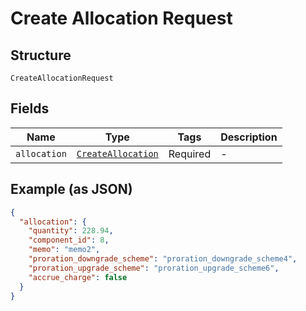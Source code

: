 
# Create Allocation Request

## Structure

`CreateAllocationRequest`

## Fields

| Name | Type | Tags | Description |
|  --- | --- | --- | --- |
| `allocation` | [`CreateAllocation`](../../doc/models/create-allocation.md) | Required | - |

## Example (as JSON)

```json
{
  "allocation": {
    "quantity": 228.94,
    "component_id": 8,
    "memo": "memo2",
    "proration_downgrade_scheme": "proration_downgrade_scheme4",
    "proration_upgrade_scheme": "proration_upgrade_scheme6",
    "accrue_charge": false
  }
}
```

